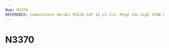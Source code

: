 ```yaml
---
Num: N3370
REFERENCE: Commutateur Meraki MS120-24P 1G L2 Cld -Mngd 24x GigE 370W PoE
---
```

# N3370

